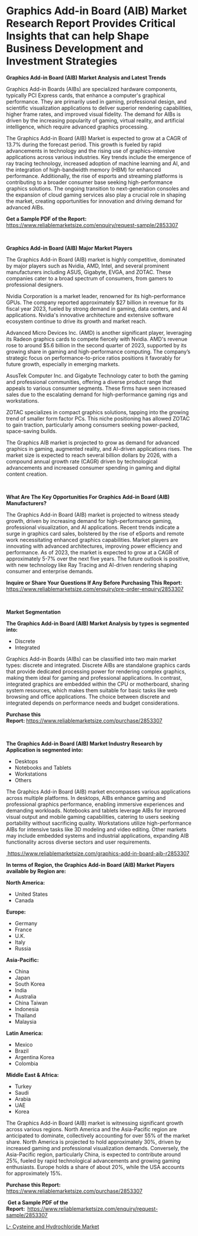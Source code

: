 <p><h1>Graphics Add-in Board (AIB) Market Research Report Provides Critical Insights that can help Shape Business Development and Investment Strategies</h1></p><p><strong>Graphics Add-in Board (AIB) Market Analysis and Latest Trends</strong></p>
<p><p>Graphics Add-in Boards (AIBs) are specialized hardware components, typically PCI Express cards, that enhance a computer's graphical performance. They are primarily used in gaming, professional design, and scientific visualization applications to deliver superior rendering capabilities, higher frame rates, and improved visual fidelity. The demand for AIBs is driven by the increasing popularity of gaming, virtual reality, and artificial intelligence, which require advanced graphics processing.</p><p>The Graphics Add-in Board (AIB) Market is expected to grow at a CAGR of 13.7% during the forecast period. This growth is fueled by rapid advancements in technology and the rising use of graphics-intensive applications across various industries. Key trends include the emergence of ray tracing technology, increased adoption of machine learning and AI, and the integration of high-bandwidth memory (HBM) for enhanced performance. Additionally, the rise of esports and streaming platforms is contributing to a broader consumer base seeking high-performance graphics solutions. The ongoing transition to next-generation consoles and the expansion of cloud gaming services also play a crucial role in shaping the market, creating opportunities for innovation and driving demand for advanced AIBs.</p></p>
<p><strong>Get a Sample PDF of the Report:&nbsp;</strong> <a href="https://www.reliablemarketsize.com/enquiry/request-sample/2853307?utm_campaign=2634&utm_medium=2&utm_source=Github&utm_content=ia&utm_term=11032025&utm_id=graphics-add-in-board-aib">https://www.reliablemarketsize.com/enquiry/request-sample/2853307</a></p>
<p>&nbsp;</p>
<p><strong>Graphics Add-in Board (AIB) Major Market Players</strong></p>
<p><p>The Graphics Add-in Board (AIB) market is highly competitive, dominated by major players such as Nvidia, AMD, Intel, and several prominent manufacturers including ASUS, Gigabyte, EVGA, and ZOTAC. These companies cater to a broad spectrum of consumers, from gamers to professional designers.</p><p>Nvidia Corporation is a market leader, renowned for its high-performance GPUs. The company reported approximately $27 billion in revenue for its fiscal year 2023, fueled by strong demand in gaming, data centers, and AI applications. Nvidia's innovative architecture and extensive software ecosystem continue to drive its growth and market reach.</p><p>Advanced Micro Devices Inc. (AMD) is another significant player, leveraging its Radeon graphics cards to compete fiercely with Nvidia. AMD's revenue rose to around $5.6 billion in the second quarter of 2023, supported by its growing share in gaming and high-performance computing. The company’s strategic focus on performance-to-price ratios positions it favorably for future growth, especially in emerging markets.</p><p>AsusTek Computer Inc. and Gigabyte Technology cater to both the gaming and professional communities, offering a diverse product range that appeals to various consumer segments. These firms have seen increased sales due to the escalating demand for high-performance gaming rigs and workstations.</p><p>ZOTAC specializes in compact graphics solutions, tapping into the growing trend of smaller form factor PCs. This niche positioning has allowed ZOTAC to gain traction, particularly among consumers seeking power-packed, space-saving builds.</p><p>The Graphics AIB market is projected to grow as demand for advanced graphics in gaming, augmented reality, and AI-driven applications rises. The market size is expected to reach several billion dollars by 2026, with a compound annual growth rate (CAGR) driven by technological advancements and increased consumer spending in gaming and digital content creation.</p></p>
<p>&nbsp;</p>
<p><strong>What Are The Key Opportunities For Graphics Add-in Board (AIB) Manufacturers?</strong></p>
<p><p>The Graphics Add-in Board (AIB) market is projected to witness steady growth, driven by increasing demand for high-performance gaming, professional visualization, and AI applications. Recent trends indicate a surge in graphics card sales, bolstered by the rise of eSports and remote work necessitating enhanced graphics capabilities. Market players are innovating with advanced architectures, improving power efficiency and performance. As of 2023, the market is expected to grow at a CAGR of approximately 5-7% over the next five years. The future outlook is positive, with new technology like Ray Tracing and AI-driven rendering shaping consumer and enterprise demands.</p></p>
<p><strong>Inquire or Share Your Questions If Any Before Purchasing This Report:</strong> <a href="https://www.reliablemarketsize.com/enquiry/pre-order-enquiry/2853307?utm_campaign=2634&utm_medium=2&utm_source=Github&utm_content=ia&utm_term=11032025&utm_id=graphics-add-in-board-aib">https://www.reliablemarketsize.com/enquiry/pre-order-enquiry/2853307</a></p>
<p>&nbsp;</p>
<p><strong>Market Segmentation</strong></p>
<p><strong>The Graphics Add-in Board (AIB) Market Analysis by types is segmented into:</strong></p>
<p><ul><li>Discrete</li><li>Integrated</li></ul></p>
<p><p>Graphics Add-in Boards (AIBs) can be classified into two main market types: discrete and integrated. Discrete AIBs are standalone graphics cards that provide dedicated processing power for rendering complex graphics, making them ideal for gaming and professional applications. In contrast, integrated graphics are embedded within the CPU or motherboard, sharing system resources, which makes them suitable for basic tasks like web browsing and office applications. The choice between discrete and integrated depends on performance needs and budget considerations.</p></p>
<p><strong>Purchase this Report:&nbsp;</strong><a href="https://www.reliablemarketsize.com/purchase/2853307?utm_campaign=2634&utm_medium=2&utm_source=Github&utm_content=ia&utm_term=11032025&utm_id=graphics-add-in-board-aib">https://www.reliablemarketsize.com/purchase/2853307</a></p>
<p>&nbsp;</p>
<p><strong>The Graphics Add-in Board (AIB) Market Industry Research by Application is segmented into:</strong></p>
<p><ul><li>Desktops</li><li>Notebooks and Tablets</li><li>Workstations</li><li>Others</li></ul></p>
<p><p>The Graphics Add-in Board (AIB) market encompasses various applications across multiple platforms. In desktops, AIBs enhance gaming and professional graphics performance, enabling immersive experiences and demanding workloads. Notebooks and tablets leverage AIBs for improved visual output and mobile gaming capabilities, catering to users seeking portability without sacrificing quality. Workstations utilize high-performance AIBs for intensive tasks like 3D modeling and video editing. Other markets may include embedded systems and industrial applications, expanding AIB functionality across diverse sectors and user requirements.</p></p>
<p><a href="https://www.reliablemarketsize.com/graphics-add-in-board-aib-r2853307?utm_campaign=2634&utm_medium=2&utm_source=Github&utm_content=ia&utm_term=11032025&utm_id=graphics-add-in-board-aib">&nbsp;https://www.reliablemarketsize.com/graphics-add-in-board-aib-r2853307</a></p>
<p><strong>In terms of Region, the Graphics Add-in Board (AIB) Market Players available by Region are:</strong></p>
<p>
    <p> <strong> North America: </strong>
        <ul>
            <li>United States</li>
            <li>Canada</li>
        </ul>
        </p> 
    <p> <strong> Europe: </strong>
        <ul>
            <li>Germany</li>
            <li>France</li>
            <li>U.K.</li>
            <li>Italy</li>
            <li>Russia</li>
        </ul>
        </p> 
    <p> <strong> Asia-Pacific: </strong>
        <ul>
            <li>China</li>
            <li>Japan</li>
            <li>South Korea</li>
            <li>India</li>
            <li>Australia</li>
            <li>China Taiwan</li>
            <li>Indonesia</li>
            <li>Thailand</li>
            <li>Malaysia</li>
        </ul>
        </p> 
    <p> <strong> Latin America: </strong>
        <ul>
            <li>Mexico</li>
            <li>Brazil</li>
            <li>Argentina Korea</li>
            <li>Colombia</li>
        </ul>
        </p> 
    <p> <strong> Middle East & Africa: </strong>
        <ul>
            <li>Turkey</li>
            <li>Saudi</li>
            <li>Arabia</li>
            <li>UAE</li>
            <li>Korea</li>
        </ul>
    </p>
    </p>
<p><p>The Graphics Add-in Board (AIB) market is witnessing significant growth across various regions. North America and the Asia-Pacific region are anticipated to dominate, collectively accounting for over 55% of the market share. North America is projected to hold approximately 30%, driven by increased gaming and professional visualization demands. Conversely, the Asia-Pacific region, particularly China, is expected to contribute around 25%, fueled by rapid technological advancements and growing gaming enthusiasts. Europe holds a share of about 20%, while the USA accounts for approximately 15%.</p></p>
<p><strong>Purchase this Report: </strong><a href="https://www.reliablemarketsize.com/purchase/2853307?utm_campaign=2634&utm_medium=2&utm_source=Github&utm_content=ia&utm_term=11032025&utm_id=graphics-add-in-board-aib">https://www.reliablemarketsize.com/purchase/2853307</a></p>
<p>&nbsp;<strong>Get a Sample PDF of the Report:&nbsp;&nbsp;</strong><a href="https://www.reliablemarketsize.com/enquiry/request-sample/2853307?utm_campaign=2634&utm_medium=2&utm_source=Github&utm_content=ia&utm_term=11032025&utm_id=graphics-add-in-board-aib">https://www.reliablemarketsize.com/enquiry/request-sample/2853307</a></p>
<p><strong></strong></p>
<p><p><a href="https://github.com/abuegalawixo/Market-Research-Report-List-1/blob/main/l-cysteine-and-hydrochloride-market.md?utm_campaign=2634&utm_medium=2&utm_source=Github&utm_content=ia&utm_term=11032025&utm_id=graphics-add-in-board-aib">L- Cysteine and Hydrochloride Market</a></p></p>